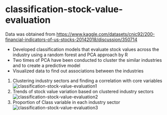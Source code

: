 # classification-stock-value-evaluation
Data was obtained from https://www.kaggle.com/datasets/cnic92/200-financial-indicators-of-us-stocks-20142018/discussion/350714

- Developed classification models that evaluate stock values across the industry using a random forest and PCA approach by R
- Two times of PCA have been conducted to cluster the similar industries and to create a predictive model
- Visualized data to find out associations between the industries
1. Clustering industry sectors and finding a correlation with core variables
   ![classification-stock-value-evaluation1](https://github.com/youngmin-jin/classification-stock-value-evaluation/assets/135728064/7169499c-0e4f-43b2-bba8-c3107eaef6d5)
2. Trends of stock value variation based on clustered industry sectors
   ![classification-stock-value-evaluation2](https://github.com/youngmin-jin/classification-stock-value-evaluation/assets/135728064/64da7a4c-eaf9-4394-86a2-a0a339bafc2e)
3. Proportion of Class variable in each industry sector
   ![classification-stock-value-evaluation3](https://github.com/youngmin-jin/classification-stock-value-evaluation/assets/135728064/41a15ea9-0350-4d44-b873-eef7d0867fb7)
